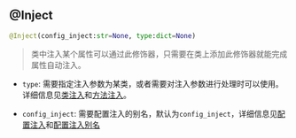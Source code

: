 ## @Inject

```python
@Inject(config_inject:str=None, type:dict=None)
```
> 类中注入某个属性可以通过此修饰器，只需要在类上添加此修饰器就能完成属性自动注入。

+ `type`: 需要指定注入参数为某类，或者需要对注入参数进行处理时可以使用。详细信息见[类注入](./inject_tutorial?id=类注入)和[方法注入](./inject_tutorial?id=方法注入)。

+ `config_inject`: 需要配置注入的别名，默认为`config_inject`，详细信息见[配置注入](./inject_tutorial?id=配置注入)和[配置注入别名](./inject_tutorial?id=配置注入别名)